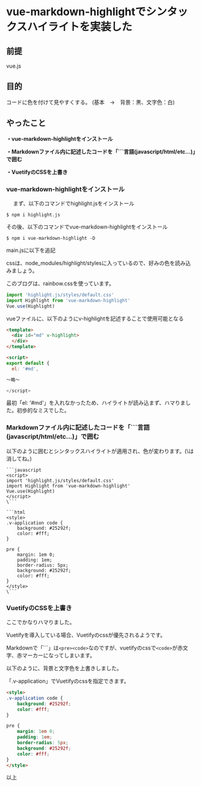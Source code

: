 # vue-markdown-highlightでシンタックスハイライトを実装した

## 前提

vue.js

## 目的

コードに色を付けて見やすくする。
(基本　→　背景：黒、文字色：白)

## やったこと

**・vue-markdown-highlightをインストール**

**・Markdownファイル内に記述したコードを「```言語(javascript/html/etc...)」で囲む**

**・VuetifyのCSSを上書き**

### vue-markdown-highlightをインストール
　
まず、以下のコマンドでhighlight.jsをインストール

```
$ npm i highlight.js
```

その後、以下のコマンドでvue-markdown-highlightをインストール

```
$ npm i vue-markdown-highlight -D
```

main.jsに以下を追記

cssは、node_modules/highlight/stylesに入っているので、好みの色を読み込みましょう。

このブログは、rainbow.cssを使っています。

```javascript
import 'highlight.js/styles/default.css'
import Highlight from 'vue-markdown-highlight'
Vue.use(Highlight)
```

vueファイルに、以下のようにv-highlightを記述することで使用可能となる

```html
<template>
  <div id="md" v-highlight>
  </div>
</template>

<script>
export default {
  el: '#md',

〜略〜

</script>
```

最初「el: '#md'」を入れなかったため、ハイライトが読み込まず、ハマりました。初歩的なミスでした。

### Markdownファイル内に記述したコードを「\```言語(javascript/html/etc...)」で囲む　

以下のように囲むとシンタックスハイライトが適用され、色が変わります。(\は消してね。)

```
```javascript
<script>
import 'highlight.js/styles/default.css'
import Highlight from 'vue-markdown-highlight'
Vue.use(Highlight)
</script>
\```
```

```
```html
<style>
.v-application code {
    background: #25292f;
    color: #fff;
}

pre {
    margin: 1em 0;
    padding: 1em;
    border-radius: 5px;
    background: #25292f;
    color: #fff;
}
</style>
\```
```

### VuetifyのCSSを上書き

ここでかなりハマりました。

Vuetifyを導入している場合、Vuetifyのcssが優先されるようです。

Markdownで「\```」は`<pre><code>`なのですが、vuetifyのcssで`<code>`が赤文字、赤マーカーになってしまいます。

以下のように、背景と文字色を上書きしました。

「.v-application」でVuetifyのcssを指定できます。

```html
<style>
.v-application code {
    background: #25292f;
    color: #fff;
}

pre {
    margin: 1em 0;
    padding: 1em;
    border-radius: 5px;
    background: #25292f;
    color: #fff;
}
</style>
```

以上
